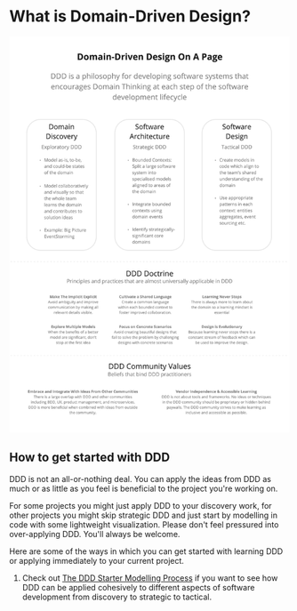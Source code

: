 # What is Domain-Driven Design?

![DDD on a page](resources/ddd_on_a_page.jpg)

## How to get started with DDD

DDD is not an all-or-nothing deal. You can apply the ideas from DDD as much or as little as you feel is beneficial to the project you're working on. 

For some projects you might just apply DDD to your discovery work, for other projects you might skip strategic DDD and just start by modelling in code with some lightweight visualization. Please don't feel pressured into over-applying DDD. You'll always be welcome.

Here are some of the ways in which you can get started with learning DDD or applying immediately to your current project.

1. Check out [The DDD Starter Modelling Process](https://github.com/ddd-crew/ddd-start-modelling-process) if you want to see how DDD can be applied cohesively to different aspects of software development from discovery to strategic to tactical.